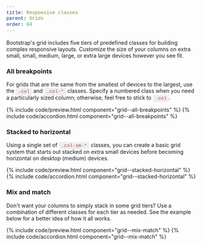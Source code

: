 ```yaml
---
title: Responsive classes
parent: Grids
order: 04
---
```


Bootstrap's grid includes five tiers of predefined classes for building complex responsive layouts. Customize the size of your columns on extra small, small, medium, large, or extra large devices however you see fit.

### All breakpoints

For grids that are the same from the smallest of devices to the largest, use the <code>.col</code> and <code>.col-\*</code> classes. Specify a numbered class when you need a particularly sized column; otherwise, feel free to stick to <code>.col</code>.

{% include code/preview.html component="grid--all-breakpoints" %}
{% include code/accordion.html component="grid--all-breakpoints" %}

### Stacked to horizontal

Using a single set of <code>.col-sm-\*</code> classes, you can create a basic grid system that starts out stacked on extra small devices before becoming horizontal on desktop (medium) devices.

{% include code/preview.html component="grid--stacked-horizontal" %}
{% include code/accordion.html component="grid--stacked-horizontal" %}

### Mix and match

Don't want your columns to simply stack in some grid tiers? Use a combination of different classes for each tier as needed. See the example below for a better idea of how it all works.

{% include code/preview.html component="grid--mix-match" %}
{% include code/accordion.html component="grid--mix-match" %}

<style scoped>
    .grid-example {
        position: relative;
        padding: 16px;
        margin: 16px -15px;
        border: 3px 0 0 solid #f7f7f9;
    }
    @media (min-width: 576px) {
        .grid-example {
            padding: 24px;
            margin: 16px 0 0 0;
        }
    }
    .grid-example > .row > .col,
    .grid-example .row > [class^=col-] {
        padding-top: .75rem;
        padding-bottom: .75rem;
        background-color: rgba(86,61,124,.15);
        border: 1px solid rgba(86,61,124,.2);
    }
    code {
        padding: 3px 6px;
        background-color: #eee;
        border-radius: 4px;
        font-family: SFMono-Regular, Menlo, Monaco, Consolas, "Liberation Mono", "Courier New", monospace;
        font-size: 90%;
        color: #bd4147;
    }
</style>
